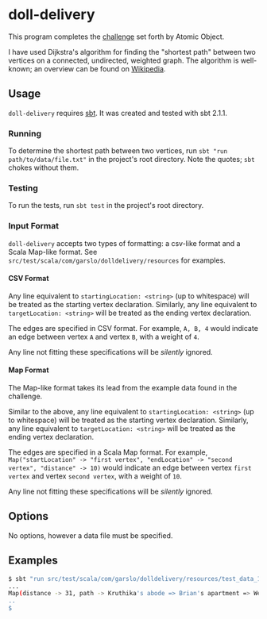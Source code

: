 # doll-delivery

This program completes the
[challenge](https://github.com/postnati/doll-delivery) set forth by
Atomic Object.

I have used Dijkstra's algorithm for finding the "shortest path"
between two vertices on a connected, undirected, weighted graph. The
algorithm is well-known; an overview can be found on [Wikipedia](http://en.wikipedia.org/wiki/Dijkstra's_algorithm).


## Usage

`doll-delivery` requires [sbt](http://www.scala-sbt.org/). It was
created and tested with sbt 2.1.1.

### Running

To determine the shortest path between two vertices, run `sbt "run
path/to/data/file.txt"` in the project's root directory. Note the
quotes; `sbt` chokes without them.

### Testing

To run the tests, run `sbt test` in the project's root directory.

### Input Format

`doll-delivery` accepts two types of formatting: a csv-like format and
a Scala Map-like format. See
`src/test/scala/com/garslo/dolldelivery/resources` for examples.

#### CSV Format

Any line equivalent to `startingLocation: <string>` (up to whitespace)
will be treated as the starting vertex declaration. Similarly, any
line equivalent to `targetLocation: <string>` will be treated as the
ending vertex declaration.

The edges are specified in CSV format. For example, `A, B, 4` would
indicate an edge between vertex `A` and vertex `B`, with a weight of
`4`.

Any line not fitting these specifications will be *silently* ignored.

#### Map Format

The Map-like format takes its lead from the example data found in the
challenge.

Similar to the above, any line equivalent to `startingLocation:
<string>` (up to whitespace) will be treated as the starting vertex
declaration. Similarly, any line equivalent to `targetLocation:
<string>` will be treated as the ending vertex declaration.

The edges are specified in a Scala Map format. For example,
`Map("startLocation" -> "first vertex", "endLocation" -> "second
vertex", "distance" -> 10)` would indicate an edge between vertex
`first vertex` and vertex `second vertex`, with a weight of `10`.

Any line not fitting these specifications will be *silently* ignored.

## Options

No options, however a data file must be specified.

## Examples

```sh
$ sbt "run src/test/scala/com/garslo/dolldelivery/resources/test_data_1.txt"
...
Map(distance -> 31, path -> Kruthika's abode => Brian's apartment => Wesley's condo => Bryce's den => Craig's haunt)
..
$
```
